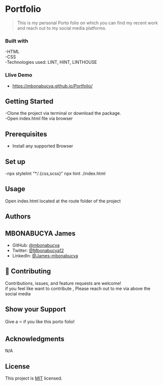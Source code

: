 # Portfolio

> This is my personal Porto folio on which you can find my recent work and reach out to my social media platforms.

### Built with

-HTML  
-CSS  
-Technologies used: LINT, HINT, LINTHOUSE

### Llive Demo

- https://mbonabucya.github.io/Portfolio/


## Getting Started

-Clone the project via terminal or download the package.  
-Open index.html file via browser

## Prerequisites

- Install any supported Browser

## Set up

-npx stylelint "\*_/_.{css,scss}" npx hint ./index.html

## Usage

Open index.html located at the route folder of the project

## Authors

## MBONABUCYA James

- GitHub: [@mbonabucya](https://github.com/mbonabucya)
- Twitter: [@Mbonabucya12](https://twitter.com/Mbonabucya12)
- LinkedIn: [@James-mbonabucya](https://linkedin.com/in/james-mbonabucya)

## 🤝 Contributing

Contributions, issues, and feature requests are welcome!  
if you feel like want to contribute , Please reach out to me via above the social media

## Show your Support

Give a ⭐️ if you like this porto folio!

## Acknowledgments

N/A

## License

This project is [MIT](./LICENSE) licensed.
